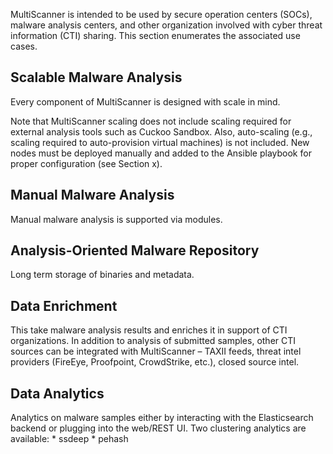 MultiScanner is intended to be used by secure operation centers (SOCs), malware analysis centers, and other organization involved with cyber threat information (CTI) sharing. This section enumerates the associated use cases.  

Scalable Malware Analysis
-------------------------
Every component of MultiScanner is designed with scale in mind. 

Note that MultiScanner scaling does not include scaling required for external analysis tools such as Cuckoo Sandbox. Also, auto-scaling (e.g., scaling required to auto-provision virtual machines) is not included. New nodes must be deployed manually and added to the Ansible playbook for proper configuration (see Section x).

Manual Malware Analysis
-----------------------
Manual malware analysis is supported via modules.

Analysis-Oriented Malware Repository
--------------------------------------
Long term storage of binaries and metadata.

Data Enrichment
---------------
This take malware analysis results and enriches it in support of CTI organizations. In addition to analysis of submitted samples, other CTI sources can be integrated with MultiScanner – TAXII feeds, threat intel providers (FireEye, Proofpoint, CrowdStrike, etc.), closed source intel.

Data Analytics
--------------
Analytics on malware samples either by interacting with the Elasticsearch backend or plugging into the web/REST UI. 
Two clustering analytics are available:
	* ssdeep
	* pehash
